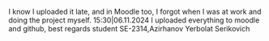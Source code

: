 I know I uploaded it late, and in Moodle too, I forgot when I was at work and doing the project myself.  15:30|06.11.2024 I uploaded everything to moodle and github, best regards student SE-2314,Azirhanov Yerbolat Serikovich
